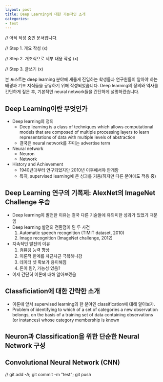 ```yaml
---
layout: post
title: Deep Learning에 대한 기본적인 소개
categories:
- test
---
```

// 아직 작성 중인 문서입니다.

// Step 1. 개요 작성 (x)

// Step 2. 개조식으로 세부 내용 작성 (x)

// Step 3. 글쓰기 (x)

본 포스트는 deep learning 분야에 새롭게 진입하는 학생들과 연구원들이 알아야 하는 배경과 기초 지식들을 공유하기 위해 작성되었습니다. Deep learning의 정의와 역사를 간단하게 짚은 후, 기본적인 neural network들을 간단하게 설명하겠습니다.

## Deep Learning이란 무엇인가

* Deep learning의 정의
  + Deep learning is a class of techniques which allows computational models that are composed of multiple processing layers to learn representations of data with multiple levels of abstraction
  + 결국은 neural network를 꾸미는 advertise term
* Neural network
  + Neuron
  + Network
* History and Achievement
  + 1940년대부터 연구되었지만 2010년 이후에서야 만개함
  + 특히, supervised learning에 큰 성과를 거둠(하지만 다른 분야에도 적용 중)

## Deep Learning 연구의 기폭제: AlexNet의 ImageNet Challenge 우승

* Deep learning이 발전한 이유는 결국 다른 기술들에 유의미한 성과가 있었기 때문임
* Deep learning 발전의 전환점이 된 두 사건
  1. Automatic speech recognition (TIMIT dataset, 2010)
  2. Image recognition (ImageNet challenge, 2012)
* 지속적인 발전의 이유
  1. 컴퓨팅 능력 향상
  2. 이론적 한계를 차근차근 극복해나감
  3. 데이터 셋 확보가 용이해짐
  4. 돈이 됨?, 가능성 있음?
* 이제 간단히 이론에 대해 알아보겠음

## Classficiation에 대한 간략한 소개

* 이론에 앞서 supervised learning의 한 분야인 classification에 대해 알아보자.
* Problem of identifying to which of a set of categories a new observation belongs, on the basis of a training set of data containing observations (or instances) whose category membership is known


## Neuron과 Classification을 위한 단순한 Neural Network 구성




## Convolutional Neural Network (CNN)





// git add -A; git commit -m "test"; git push
